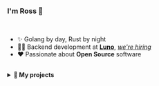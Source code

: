 ### I'm Ross 👋

<br />

- ✨ Golang by day, Rust by night
- 👨‍💻 Backend development at [**Luno**](https://www.luno.com), [*we're hiring*](https://www.luno.com/en/careers)
- ❤️ Passionate about **Open Source** software

<br />
<details>
<summary><b>🌱 My projects</b></summary>
<br />

<!--
awesome-star-count  Parse an Awesome Markdown list, and print out the number of stars
belong
bitops              Miscellaneous bit operations for any Integer
eio                 Read and write numbers in big-endian and little-endian
frombytes           Defines a cursor over a slice of bytes
latex-templates     Templates in LaTeX
locks               POSIX file system locking using flock
mawg                Modulation and Arbitrary Waveform Generator
nanocom             :computer: An ultra simple command line serial client
passthesalt         :key: Deterministic password generation and password storage
rephrase            Translate PS4 DualShock 4 controller commands into Nintendo Joycon controller commands
serde               :monorail: A framework for defining, serializing, deserializing, and validating data structures
stow                :closed_lock_with_key: An example Flask app to securely PUT and GET data
-->

#### APPS & TOOLS

- [aq](https://github.com/rossmacarthur/aq) - Extend jq for any data format
- [dotfiles](https://github.com/rossmacarthur/dotfiles) - :wrench: Install packages and my dotfiles on a new system
- [install](https://github.com/rossmacarthur/install) - Install a Rust crate from a GitHub release
- [kb-remap](https://github.com/rossmacarthur/kb-remap) - ⌨️ Tool to remap macOS keyboard keys
- [setup-crate](https://github.com/extractions/setup-crate) - 📦 GitHub Action to install a Rust binary
- [setup-just](https://github.com/extractions/setup-just) - 🤖 GitHub Action to install the just command runner
- [sheldon](https://github.com/rossmacarthur/sheldon) - :bowtie: Fast, configurable, shell plugin manager

#### RUST LIBRARIES

- [casual](https://github.com/rossmacarthur/casual) - Simple Rust crate for parsing user input
- [complexity](https://github.com/rossmacarthur/complexity) - Calculate cognitive complexity of Rust code
- [constcat](https://github.com/rossmacarthur/constcat) - 🐱concat! with support for const variables and expressions
- [dairy](https://github.com/rossmacarthur/dairy) - 🐮 A more compact, user friendly clone-on-write smart pointer
- [emojis](https://github.com/rossmacarthur/emojis) - ✨ Lookup and iterate over emoji names, shortcodes, and groups
- [fmutex](https://github.com/rossmacarthur/fmutex) - Provides mutual exclusion on a file using flock(2)
- [goldie](https://github.com/rossmacarthur/goldie) - 🌟 Simple golden file testing for Rust
- [itermore](https://github.com/rossmacarthur/itermore) - 🤸 More iterator adaptors
- [peter](https://github.com/rossmacarthur/peter) - 🌈 ANSI terminal colours and styles for anything implementing `Display`
- [pulldown-cmark-toc](https://github.com/rossmacarthur/pulldown-cmark-toc) - Generate a table of contents from a Markdown document
- [radiotap](https://github.com/rossmacarthur/radiotap) - A parser for the radiotap capture format
- [regex-macro](https://github.com/rossmacarthur/regex-macro)
- [stride](https://github.com/rossmacarthur/stride) - A strided slice type
- [upon](https://github.com/rossmacarthur/upon) - A simple, powerful template engine
- [vectrix](https://github.com/rossmacarthur/vectrix) - 🏹 Stack-allocated, constant-size, matrix type implemented with const generics

#### ALFRED WORKFLOWS

- [powerpack](https://github.com/rossmacarthur/powerpack) - ⚡ Rust library to build Alfred workflows
- [crates.alfredworkflow](https://github.com/rossmacarthur/crates.alfredworkflow) - 📦 Alfred workflow to search Rust crates
- [github.alfredworkflow](https://github.com/rossmacarthur/github.alfredworkflow) - :octocat: Alfred workflow to search GitHub repositories
- [gitlab.alfredworkflow](https://github.com/rossmacarthur/gitlab.alfredworkflow) - 🦊 Alfred workflow to search GitLab issues and merge requests.

<!--
- [emojis.alfredworkflow](https://github.com/rossmacarthur/emojis.alfredworkflow) - ✨ Emojis workflow for Alfred
-->

#### FUN

- [advent](https://github.com/rossmacarthur/advent) - 🎄 My 2019, 2020, and 2021 Advent of Code solutions
- [intcode](https://github.com/rossmacarthur/intcode) - Assembler and runner for the Intcode computer from Advent of Code 2019

</details>
